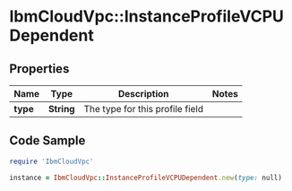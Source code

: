# IbmCloudVpc::InstanceProfileVCPUDependent

## Properties

Name | Type | Description | Notes
------------ | ------------- | ------------- | -------------
**type** | **String** | The type for this profile field | 

## Code Sample

```ruby
require 'IbmCloudVpc'

instance = IbmCloudVpc::InstanceProfileVCPUDependent.new(type: null)
```


